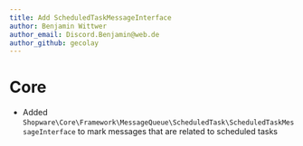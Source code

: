 ```yaml
---
title: Add ScheduledTaskMessageInterface
author: Benjamin Wittwer
author_email: Discord.Benjamin@web.de
author_github: gecolay
---
```

# Core
* Added `Shopware\Core\Framework\MessageQueue\ScheduledTask\ScheduledTaskMessageInterface` to mark messages that are related to scheduled tasks
